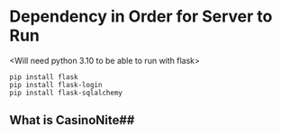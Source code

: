 # **Dependency in Order for Server to Run**

<Will need python 3.10 to be able to run with flask>

    pip install flask
    pip install flask-login 
    pip install flask-sqlalchemy


## What is CasinoNite## 

